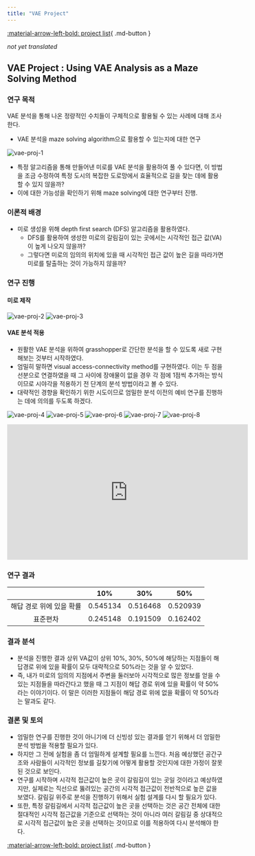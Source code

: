 ```yaml
---
title: "VAE Project"
---
```


[:material-arrow-left-bold: project list](../../index.md){ .md-button }  

*not yet translated*

## VAE Project : Using VAE Analysis as a Maze Solving Method

### 연구 목적
VAE 분석을 통해 나온 정량적인 수치들이 구체적으로 활용될 수 있는 사례에 대해 조사한다.

- VAE 분석을 maze solving algorithm으로 활용할 수 있는지에 대한 연구

![vae-proj-1](../../../../../assets/tools-and-tales/data-structures-and-algorithms/space-syntax/vae-proj/1.png)

- 특정 알고리즘을 통해 만들어낸 미로를 VAE 분석을 활용하여 풀 수 있다면, 이 방법을 조금 수정하여 특정 도시의 복잡한 도로망에서 효율적으로 길을 찾는 데에 활용할 수 있지 않을까?
- 이에 대한 가능성을 확인하기 위해 maze solving에 대한 연구부터 진행.

### 이론적 배경
- 미로 생성을 위해 depth first search (DFS) 알고리즘을 활용하였다.
    - DFS를 활용하여 생성한 미로의 갈림길이 있는 곳에서는 시각적인 접근 값(VA)이 높게 나오지 않을까?
    - 그렇다면 미로의 임의의 위치에 있을 때 시각적인 접근 값이 높은 길을 따라가면 미로를 탈출하는 것이 가능하지 않을까?

### 연구 진행
#### 미로 제작
![vae-proj-2](../../../../../assets/tools-and-tales/data-structures-and-algorithms/space-syntax/vae-proj/2.png)
![vae-proj-3](../../../../../assets/tools-and-tales/data-structures-and-algorithms/space-syntax/vae-proj/3.png)

#### VAE 분석 적용
- 원활한 VAE 분석을 위하여 grasshopper로 간단한 분석을 할 수 있도록 새로 구현해보는 것부터 시작하였다.
- 엄밀히 말하면 visual access-connectivity method를 구현하였다. 이는 두 점을 선분으로 연결하였을 때 그 사이에 장애물이 없을 경우 각 점에 1점씩 추가하는 방식이므로 시야각을 적용하기 전 단계의 분석 방법이라고 볼 수 있다.
- 대략적인 경향을 확인하기 위한 시도이므로 엄밀한 분석 이전의 예비 연구를 진행하는 데에 의의를 두도록 하겠다.

![vae-proj-4](../../../../../assets/tools-and-tales/data-structures-and-algorithms/space-syntax/vae-proj/4.png)
![vae-proj-5](../../../../../assets/tools-and-tales/data-structures-and-algorithms/space-syntax/vae-proj/5.png)
![vae-proj-6](../../../../../assets/tools-and-tales/data-structures-and-algorithms/space-syntax/vae-proj/6.png)
![vae-proj-7](../../../../../assets/tools-and-tales/data-structures-and-algorithms/space-syntax/vae-proj/7.png)
![vae-proj-8](../../../../../assets/tools-and-tales/data-structures-and-algorithms/space-syntax/vae-proj/8.png)

<iframe width="560" height="315" src="https://www.youtube.com/embed/6MtPmhchxp8?si=-0W4Z3GofQY1cCv0" title="YouTube video player" frameborder="0" allow="accelerometer; autoplay; clipboard-write; encrypted-media; gyroscope; picture-in-picture; web-share" referrerpolicy="strict-origin-when-cross-origin" allowfullscreen></iframe>

### 연구 결과
|                          |    10%   |    30%   |    50%   |
| :----------------------: | :------: | :------: | :------: |
| 해답 경로 위에 있을 확률 | 0.545134 | 0.516468 | 0.520939 |
| 표준편차                 | 0.245148 | 0.191509 | 0.162402 |

### 결과 분석
- 분석을 진행한 결과 상위 VA값이 상위 10%, 30%, 50%에 해당하는 지점들이 해답경로 위에 있을 확률이 모두 대략적으로 50%라는 것을 알 수 있었다.
- 즉, 내가 미로의 임의의 지점에서 주변을 둘러보아 시각적으로 많은 정보를 얻을 수 있는 지점들을 따라간다고 했을 때 그 지점이 해답 경로 위에 있을 확률이 약 50%라는 이야기이다. 이 말은 이러한 지점들이 해답 경로 위에 없을 확률이 약 50%라는 말과도 같다.

### 결론 및 토의
- 엄밀한 연구를 진행한 것이 아니기에 더 신빙성 있는 결과를 얻기 위해서 더 엄밀한 분석 방법을 적용할 필요가 있다.
- 하지만 그 전에 실험을 좀 더 엄밀하게 설계할 필요를 느낀다. 처음 예상했던 공간구조와 사람들이 시각적인 정보를 길찾기에 어떻게 활용할 것인지에 대한 가정이 잘못된 것으로 보인다.
- 연구를 시작하며 시각적 접근값이 높은 곳이 갈림길이 있는 곳일 것이라고 예상하였지만, 실제로는 직선으로 뚫려있는 공간의 시각적 접근값이 전반적으로 높은 값을 보였다. 갈림길 위주로 분석을 진행하기 위해서 실험 설계를 다시 할 필요가 있다.
- 또한, 특정 갈림길에서 시각적 접근값이 높은 곳을 선택하는 것은 공간 전체에 대한 절대적인 시각적 접근값을 기준으로 선택하는 것이 아니라 여러 갈림길 중 상대적으로 시각적 접근값이 높은 곳을 선택하는 것이므로 이를 적용하여 다시 분석해야 한다.

[:material-arrow-left-bold: project list](../../index.md){ .md-button }  